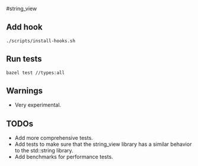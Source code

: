 #string_view

## Add hook
```
./scripts/install-hooks.sh
```

## Run tests
```
bazel test //types:all
```

## Warnings
* Very experimental.

## TODOs
* Add more comprehensive tests.
* Add tests to make sure that the string_view library has a similar behavior to the std::string library.
* Add benchmarks for performance tests.
